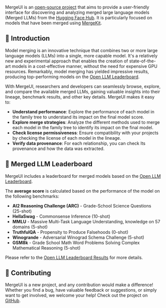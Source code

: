 MergeUI is an [open-source project](https://github.com/naskio/mergeui) that aims to provide a user-friendly interface
for discovering and analyzing merged large language models (Merged LLMs) from
the [Hugging Face Hub](https://huggingface.co/models?other=merge&sort=trending).
It is particularly focused on models that have been merged using [MergeKit](https://github.com/arcee-ai/mergekit).

## 📢 Introduction

Model merging is an innovative technique that combines two or more large language models (LLMs) into a single, more
capable model. It's a relatively new and experimental approach that enables the creation of state-of-the-art models in a
cost-effective manner, without the need for expensive GPU resources.
Remarkably, model merging has yielded impressive results, producing top-performing models on
the [Open LLM Leaderboard](https://huggingface.co/spaces/HuggingFaceH4/open_llm_leaderboard).

With MergeUI, researchers and developers can seamlessly browse, explore, and compare the available merged LLMs, gaining
valuable insights into their lineage, benchmark results, and other key details.
MergeUI makes it easy to:

- **Understand performance**: Explore the performance of each model in the family tree to understand its impact on the
  final model score.
- **Explore merge strategies**: Analyze the different methods used to merge each model in the family tree to identify
  its impact on the final model.
- **Check license permissiveness**: Ensure compatibility with your projects by checking the license of each model in the
  lineage.
- **Verify data provenance**: For each relationship, you can check Its provenance and how the data was extracted.

## 🥇 Merged LLM Leaderboard

MergeUI includes a leaderboard for merged models based on
the [Open LLM Leaderboard](https://huggingface.co/spaces/HuggingFaceH4/open_llm_leaderboard).

The **average score** is calculated based on the performance of the model on the following benchmarks:

- **AI2 Reasoning Challenge (ARC)** - Grade-School Science Questions (25-shot)
- **HellaSwag** - Commonsense Inference (10-shot)
- **MMLU** - Massive Multi-Task Language Understanding, knowledge on 57 domains (5-shot)
- **TruthfulQA** - Propensity to Produce Falsehoods (0-shot)
- **Winogrande** - Adversarial Winograd Schema Challenge (5-shot)
- **GSM8k** - Grade School Math Word Problems Solving Complex Mathematical Reasoning (5-shot)

Please refer to the [Open LLM Leaderboard Results](https://huggingface.co/datasets/open-llm-leaderboard/results) for
more details.

## 🤝 Contributing

MergeUI is a new project, and any contribution would make a difference! Whether you find a bug, have valuable feedback
or suggestions, or simply want to get involved, we welcome your help! Check out the project
on [GitHub](https://github.com/naskio/mergeui).